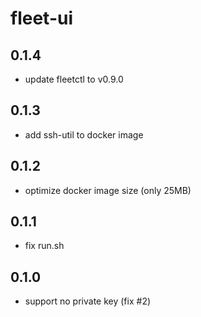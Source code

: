 # fleet-ui

## 0.1.4

  * update fleetctl to v0.9.0

## 0.1.3

 * add ssh-util to docker image

## 0.1.2

 * optimize docker image size (only 25MB)

## 0.1.1

 * fix run.sh
 
## 0.1.0

 * support no private key (fix #2)
